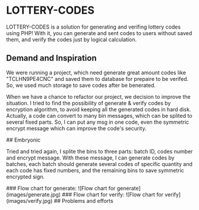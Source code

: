 # LOTTERY-CODES
LOTTERY-CODES is a solution for generating and verifing lottery codes using PHP! With it, you can generate and sent codes to users without saved them, and verify the codes just by logical calculation.
## Demand and Inspiration
<p>We were running a project, which need generate great amount codes like "TCLHN9PE4CNC" and saved them to database for prepaire to be verifed. So, we used much storage to save codes after be
benerated.</p>
<p>When we have a chance to refactor our project, we decision to improve the situation. I tried to find the possibility of generate & verify codes by encryption algorithm, to avoid keeping all the
generated codes in hard disk. Actually, a code can convert to many bin messages, which can be splited to several fixed parts. So, I can put any msg in one code, even the symmetric encrypt message
which can improve the code's security.</p>
## Embryonic
<p>Tried and tried again, I splite the bins to three parts: batch ID, codes number and encrypt message. With these message, I can generate codes by batches, each batch should generate several
codes of specific quantity and each code has fixed numbers, and the remaining bins to save symmetric encrypted sign.</p>
### Flow chart for generate:
![Flow chart for generate](images/generate.jpg)
### Flow chart for verify:
![Flow chart for verify](images/verify.jpg)
## Problems and efforts
